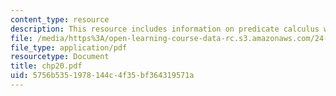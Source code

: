 ```yaml
---
content_type: resource
description: This resource includes information on predicate calculus with identity.
file: /media/https%3A/open-learning-course-data-rc.s3.amazonaws.com/24-241-logic-i-fall-2005/5756b5351978144c4f35bf364319571a_chp20.pdf
file_type: application/pdf
resourcetype: Document
title: chp20.pdf
uid: 5756b535-1978-144c-4f35-bf364319571a
---
```

